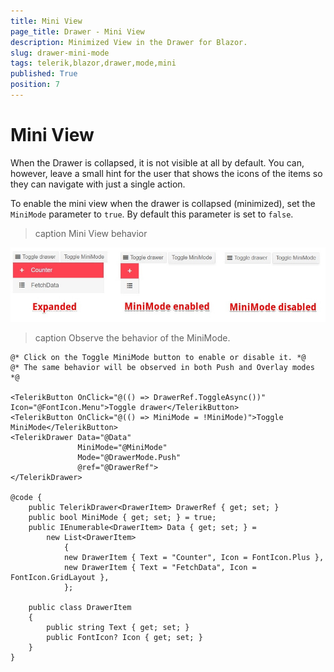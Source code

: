 ```yaml
---
title: Mini View
page_title: Drawer - Mini View
description: Minimized View in the Drawer for Blazor.
slug: drawer-mini-mode
tags: telerik,blazor,drawer,mode,mini
published: True
position: 7
---
```


# Mini View

When the Drawer is collapsed, it is not visible at all by default. You can, however, leave a small hint for the user that shows the icons of the items so they can navigate with just a single action.

To enable the mini view when the drawer is collapsed (minimized), set the `MiniMode` parameter to `true`. By default this parameter is set to `false`.

>caption Mini View behavior

![drawer expanded example](images/drawer-mini-mode-overview.jpg)

>caption Observe the behavior of the MiniMode.

````CSHTML
@* Click on the Toggle MiniMode button to enable or disable it. *@
@* The same behavior will be observed in both Push and Overlay modes *@

<TelerikButton OnClick="@(() => DrawerRef.ToggleAsync())" Icon="@FontIcon.Menu">Toggle drawer</TelerikButton>
<TelerikButton OnClick="@(() => MiniMode = !MiniMode)">Toggle MiniMode</TelerikButton>
<TelerikDrawer Data="@Data"
               MiniMode="@MiniMode"
               Mode="@DrawerMode.Push"
               @ref="@DrawerRef">
</TelerikDrawer>

@code {
    public TelerikDrawer<DrawerItem> DrawerRef { get; set; }
    public bool MiniMode { get; set; } = true;
    public IEnumerable<DrawerItem> Data { get; set; } =
        new List<DrawerItem>
            {
            new DrawerItem { Text = "Counter", Icon = FontIcon.Plus },
            new DrawerItem { Text = "FetchData", Icon = FontIcon.GridLayout },
            };

    public class DrawerItem
    {
        public string Text { get; set; }
        public FontIcon? Icon { get; set; }
    }
}
````




